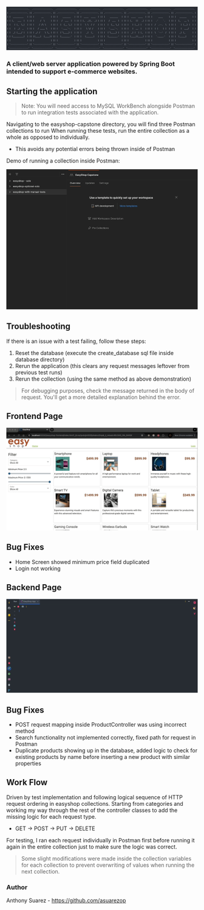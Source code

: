![easyshop_header](main/resources/assets/easyshop_console_header.png)

### A client/web server application powered by Spring Boot intended to support e-commerce websites.

## Starting the application

> Note: You will need access to MySQL WorkBench alongside Postman to run integration tests associated 
>       with the application. 

Navigating to the easyshop-capstone directory, you will find three Postman collections to run
When running these tests, run the entire collection as a whole as opposed to individually.
- This avoids any potential errors being thrown inside of Postman

Demo of running a collection inside Postman:

![easyshop_running_collection](main/resources/assets/easyshop_running_collections.gif)

## Troubleshooting

If there is an issue with a test failing, follow these steps:

1) Reset the database (execute the create_database sql file inside database directory)
2) Rerun the application (this clears any request messages leftover from previous test runs)
3) Rerun the collection (using the same method as above demonstration)

> For debugging purposes, check the message returned in the body of request. 
> You'll get a more detailed explanation behind the error.

## Frontend Page

![easyshop_frontend](main/resources/assets/easyshop_frontend_filter.gif)

## Bug Fixes
- Home Screen showed minimum price field duplicated
- Login not working

## Backend Page
![easyshop_backend](main/resources/assets/easyshop_backend_server.gif)

## Bug Fixes
- POST request mapping inside ProductController was using incorrect method
- Search functionality not implemented correctly, fixed path for request in Postman
- Duplicate products showing up in the database, added logic to check for existing products by name before inserting a new product with similar properties

## Work Flow

Driven by test implementation and following logical sequence of HTTP request ordering in easyshop collections.
Starting from categories and working my way through the rest of the controller classes to add the missing logic for each request type. 
- GET -> POST -> PUT -> DELETE

For testing, I ran each request individually in Postman first before running it again in the entire collection 
just to make sure the logic was correct. 

> Some slight modifications were made inside the collection variables for each collection to prevent
> overwriting of values when running the next collection.

### Author
Anthony Suarez - https://github.com/asuarezop

